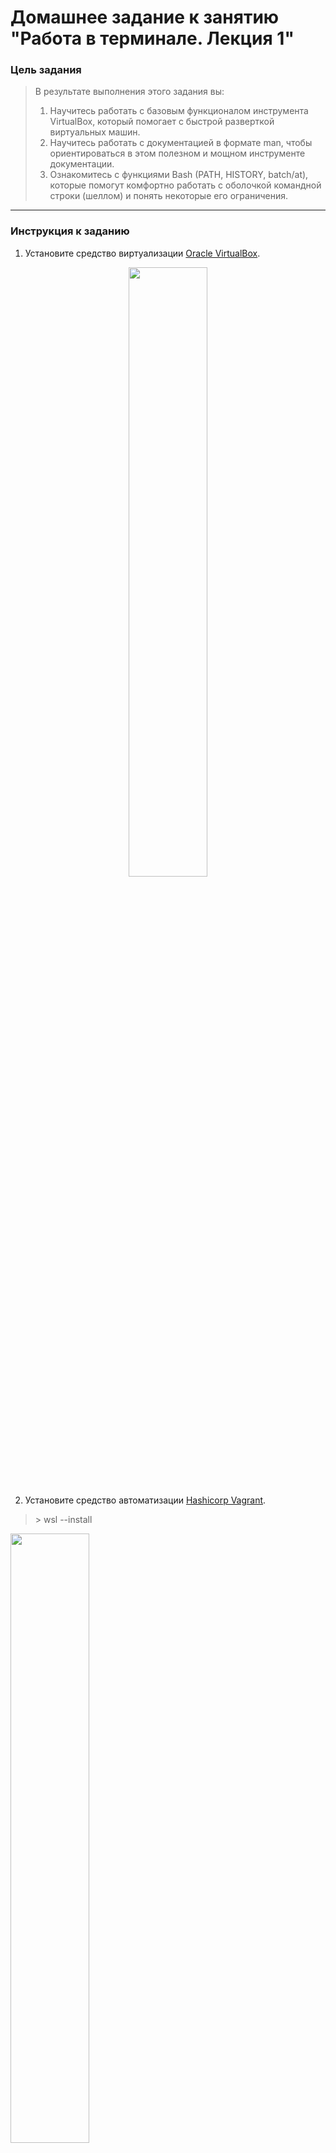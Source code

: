 # Домашнее задание к занятию "Работа в терминале. Лекция 1"

### Цель задания

> В результате выполнения этого задания вы:
> 1. Научитесь работать с базовым функционалом инструмента VirtualBox, который помогает с быстрой разверткой виртуальных машин.
> 2. Научитесь работать с документацией в формате man, чтобы ориентироваться в этом полезном и мощном инструменте документации.
> 3. Ознакомитесь с функциями Bash (PATH, HISTORY, batch/at), которые помогут комфортно работать с оболочкой командной строки (шеллом) и понять некоторые его ограничения.

***
### Инструкция к заданию

1. Установите средство виртуализации [Oracle VirtualBox](https://www.virtualbox.org/).
<p align="center">
 <img src="https://user-images.githubusercontent.com/123832086/221342763-ec55ef81-066b-4380-ae22-be82a5e68652.png" width=50% height=50%>
</p>

2. Установите средство автоматизации [Hashicorp Vagrant](https://hashicorp-releases.yandexcloud.net/vagrant/).
>\> wsl --install

<img src="https://user-images.githubusercontent.com/123832086/221344397-708997b8-9ddd-4092-abf7-09e0e4a65816.png" width=50% height=50%>
<img src="https://user-images.githubusercontent.com/123832086/221344520-709cc749-bba8-4733-8b3e-11c9c8ef8ae7.png" width=50% height=50%>
<img src="https://user-images.githubusercontent.com/123832086/221347076-21e1e858-7123-4464-b234-d8fe14d13fc3.png" width=50% height=50%>
<img src="https://user-images.githubusercontent.com/123832086/221348571-a98b5674-1104-4e66-be0c-ad09791f119d.png" width=50% height=50%>
	
![image](https://user-images.githubusercontent.com/123832086/221348723-59983584-29a5-4468-bd3a-b048fa61065a.png)

3. В вашем основном окружении подготовьте удобный для дальнейшей работы терминал. Можно предложить:

	* iTerm2 в Mac OS X
	* Windows Terminal в Windows
	* выбрать цветовую схему, размер окна, шрифтов и т.д.
	* почитать о кастомизации PS1/применить при желании.

	Несколько популярных проблем:
	* Добавьте Vagrant в правила исключения перехватывающих трафик для анализа антивирусов, таких как Kaspersky, если у вас возникают связанные с SSL/TLS ошибки,
	* MobaXterm может конфликтовать с Vagrant в Windows,
	* Vagrant плохо работает с директориями с кириллицей (может быть вашей домашней директорией), тогда можно либо изменить [VAGRANT_HOME](https://www.vagrantup.com/docs/other/environmental-variables#vagrant_home), либо создать в системе профиль пользователя с английским именем,
	* VirtualBox конфликтует с Windows Hyper-V и его необходимо [отключить](https://www.vagrantup.com/docs/installation#windows-virtualbox-and-hyper-v),
	* [WSL2](https://docs.microsoft.com/ru-ru/windows/wsl/wsl2-faq#does-wsl-2-use-hyper-v-will-it-be-available-on-windows-10-home) использует Hyper-V, поэтому с ним VirtualBox также несовместим,
	* аппаратная виртуализация (Intel VT-x, AMD-V) должна быть активна в BIOS,
	* в Linux при установке [VirtualBox](https://www.virtualbox.org/wiki/Linux_Downloads) может дополнительно потребоваться пакет `linux-headers-generic` (debian-based) / `kernel-devel` (rhel-based).

Отключение Windows Hyper-V:
<p align="center">
<img src="https://user-images.githubusercontent.com/123832086/221343246-dc7d8486-1fab-4206-8a72-81e613669a29.png" width=50% height=50% 'Отключение Hyper-V'>
</p>

### Инструменты/ дополнительные материалы, которые пригодятся для выполнения задания

1. [Конфигурация VirtualBox через Vagrant](https://www.vagrantup.com/docs/providers/virtualbox/configuration.html)
2. [Использование условий в Bash](https://www.gnu.org/software/bash/manual/html_node/Bash-Conditional-Expressions.html)

------

## Задание

1. С помощью базового файла конфигурации запустите Ubuntu 20.04 в VirtualBox посредством Vagrant:

Создайте директорию, в которой будут храниться конфигурационные файлы Vagrant. В ней выполните `vagrant init`. Замените содержимое Vagrantfile по умолчанию следующим:

		```bash
		Vagrant.configure("2") do |config|
			config.vm.box = "bento/ubuntu-20.04"
		end
		```
<p align="center">
<img src="https://user-images.githubusercontent.com/123832086/221364803-603e599f-6047-4424-bf23-921f3c01bb81.png" width=50% height=50% "VagrantFile">
</p>

Выполнение в этой директории `vagrant up` установит провайдер VirtualBox для Vagrant, скачает необходимый образ и запустит виртуальную машину.

<p align="center">
<img src="https://user-images.githubusercontent.com/123832086/221364769-e292ed73-60fb-48a4-8aa1-8c6dcd1daaf1.png" width=50% height=50% "Vagrant Cloud">
</p>

<p align="center">
<img src="https://user-images.githubusercontent.com/123832086/223360057-51e51084-800c-4556-b6fc-655e5e9aff41.png" width=50% height=50% "Machine_ready">
</p>

- `vagrant suspend` выключит виртуальную машину с сохранением ее состояния (т.е., при следующем `vagrant up` будут запущены все процессы внутри, которые работали на момент вызова suspend)
<p align="center"> <img src="https://user-images.githubusercontent.com/123832086/223360500-c4ca6249-fa61-48fc-a6f6-1adf46487c86.png" width=50% height=50% "Vagrant_suspend"> </p>

- `vagrant halt` выключит виртуальную машину штатным образом.
<p align="center"> <img src="https://user-images.githubusercontent.com/123832086/223361237-30416655-e7ed-48ca-9b1d-72e98ac2a093.png" width=50% height=50% "Vagrant_halt"> </p>

2. Ознакомьтесь с графическим интерфейсом VirtualBox, посмотрите как выглядит виртуальная машина, которую создал для вас Vagrant, какие аппаратные ресурсы ей выделены. Какие ресурсы выделены по-умолчанию?
	
	* _VirtualBox Менеджер отображает дисплей с командной строкой созданной виртуальной машины_
	
	* _По умолчанию выделено __2 ядра процессора__, оперативной памяти __1024 МБ__, описан порядок загрузки дисков._
3. Ознакомьтесь с возможностями конфигурации VirtualBox через Vagrantfile: [документация](https://www.vagrantup.com/docs/providers/virtualbox/configuration.html). Как добавить оперативной памяти или ресурсов процессора виртуальной машине?
	- для изменения параметров виртуальной машины, в частности оперативной памяти и ресурсов процессора, в VagrantFile добавить следующую надпись (один из вариантов). 
	``` 
	config.vm.provider "virtualbox" do |v|
  		v.memory = 2048
  		v.cpus = 3
	end
 	```
4. Команда `vagrant ssh` из директории, в которой содержится Vagrantfile, позволит вам оказаться внутри виртуальной машины без каких-либо дополнительных настроек. Попрактикуйтесь в выполнении обсуждаемых команд в терминале Ubuntu.

5. Ознакомьтесь с разделами `man bash`, почитайте о настройках самого bash:
    * какой переменной можно задать длину журнала `history`, и на какой строчке manual это описывается?
   > Длина задается в файле `HISTFILE` переменной `HISTFILESIZE`. Строка в man 3054.
    
    * что делает директива `ignoreboth` в bash?
   > Если присвоить параметру `HISTCONTROL` значение `ignoreboth`, тогда не будет вестись запись истории для команды, которая начинается с пробела, либо команды, которая дублирует предыдущую.
6. В каких сценариях использования применимы скобки `{}` и на какой строчке `man bash` это описано?
	* Строка 257. Используется для формирования групповой команды (списка) "и" через ";"
	* Строка 1048. Можно ссылаться на любой элемент массива при помощи ${name[subscript]}
	* Строка 1118. Для генерации произвольных строк (значений) в промежутке. Например: a{d,c,b}e выводит `ade ace abe'
	* Строка 1129. Для сокращения записи строки. Например, mkdir /usr/local/src/bash/{old,new,dist,bugs}
	* Строка 1145. Не ясно! Слова записанное sh как file{1,2}
	* Строка 1195. Используется для ввода новых параметров обходным путем. 
7. С учётом ответа на предыдущий вопрос, как создать однократным вызовом `touch` 100000 файлов? Получится ли аналогичным образом создать 300000? Если нет, то почему?
	- Создание 100000 файлов однократным вызовом
<p align="center"> <img src="https://user-images.githubusercontent.com/123832086/224477043-edaef968-14ee-4f12-b2a4-97932fb3c13b.png" width=50% height=50% "Touch_100000"> </p>
	
- Аналогичная команда для создания 300000 файлов выдает ошибку: **`-bash: /usr/bin/touch: Argument list too long`** слишком длинного списка. Из открытых источников узнал, что эта ошибка связана ограничением фактического объема памяти, необходимого для хранения данных в среде.
	
	<p align="center"> <img src="https://user-images.githubusercontent.com/123832086/224477272-d917011c-10e9-47e3-9a73-ebbfb1bc2891.png" "Error_touch_300000"> </p>

8. В man bash поищите по `/\[\[`. Что делает конструкция `[[ -d /tmp ]]`
	-  Строка 1880. Проверка файла (тип и сравнивать значения). `-d` Выражение истина, если файл существует или является каталогом. В данном случае `/tmp` существует, что для нас ИСТИНА

9. Сделайте так, чтобы в выводе команды `type -a bash` первым стояла запись с нестандартным путем, например bash is ... 
Используйте знания о просмотре существующих и создании новых переменных окружения, обратите внимание на переменную окружения PATH 

	```bash
	bash is /tmp/new_path_directory/bash
	bash is /usr/local/bin/bash
	bash is /bin/bash
	```
	(прочие строки могут отличаться содержимым и порядком)
    В качестве ответа приведите команды, которые позволили вам добиться указанного вывода или соответствующие скриншоты.
	- создаем новую директорию `mkdir  /tmp/new_path_directory`, 
	- копируем источник в новую директорию `cp /bin/bash /tmp/new_path_directory/`, 
	- экспортируем новую директорию в существующее окружение `export PATH=/tmp/new_path_directory/:$PATH` (для отображения новой директории вначале списка по команде `type -a bash` необходимо новую директорию записать вначале существующего окружения, иначе поиск идет по порядку)
<p align="center"> <img src="https://user-images.githubusercontent.com/123832086/224482463-f8977a1b-beff-4765-8680-71ec7ff654fe.png" width=50% height=50% "Touch_100000"> </p>

10. Чем отличается планирование команд с помощью `batch` и `at`?

11. Завершите работу виртуальной машины чтобы не расходовать ресурсы компьютера и/или батарею ноутбука.

*В качестве решения дайте ответы на вопросы свободной форме* 

---

### Правила приема домашнего задания

- В личном кабинете отправлена ссылка на .md файл в вашем репозитории.

### Критерии оценки

Зачет - выполнены все задания, ответы даны в развернутой форме, приложены соответствующие скриншоты и файлы проекта, в выполненных заданиях нет противоречий и нарушения логики.

На доработку - задание выполнено частично или не выполнено, в логике выполнения заданий есть противоречия, существенные недостатки. 

